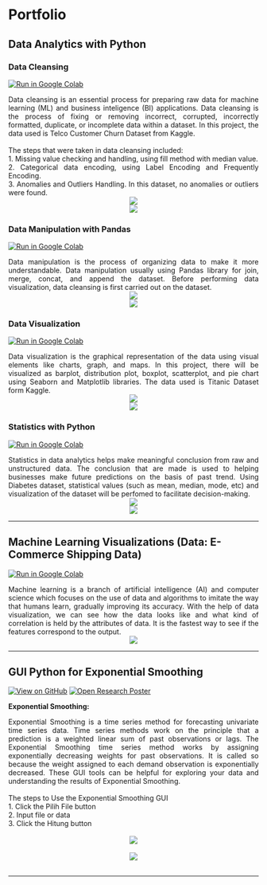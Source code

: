 # Portfolio

## Data Analytics with Python 
### Data Cleansing
[![Run in Google Colab](https://img.shields.io/badge/Colab-Run_in_Google_Colab-blue?logo=Google&logoColor=FDBA18)](https://colab.research.google.com/drive/1BQXcy_-jjRSzq3VP0VrukQBfotieCet0?usp=sharing)

<div style="text-align: justify">Data cleansing is an essential process for preparing raw data for machine learning (ML) and business inteligence (BI) applications. Data cleansing is the process of fixing or removing incorrect, corrupted, incorrectly formatted, duplicate, or incomplete data within a dataset. In this project, the data used is Telco Customer Churn Dataset from Kaggle.</div>

<div style="text-align: justify"><br>
The steps that were taken in data cleansing included: <br>
1. Missing value checking and handling, using fill method with median value.<br>
2. Categorical data encoding, using Label Encoding and Frequently Encoding.<br>
3. Anomalies and Outliers Handling. In this dataset, no anomalies or outliers were found.</div>

<center><img src="images/cleansing.png"/></center>
<center><img src="images/cleansing2.png"/></center>

### Data Manipulation with Pandas 
[![Run in Google Colab](https://img.shields.io/badge/Colab-Run_in_Google_Colab-blue?logo=Google&logoColor=FDBA18)](https://colab.research.google.com/drive/1T-sRt7aKbsoKKIsJwLYKDup4Fo8Uf0Zy?usp=sharing)

<div style="text-align: justify">Data manipulation is the process of organizing data to make it more understandable. Data manipulation usually using Pandas library for join, merge, concat, and append the dataset. Before performing data visualization, data cleansing is first carried out on the dataset.</div>

<center><img src="images/manipulation.png"/></center>
<center><img src="images/manipulation1.png"/></center>

### Data Visualization
[![Run in Google Colab](https://img.shields.io/badge/Colab-Run_in_Google_Colab-blue?logo=Google&logoColor=FDBA18)](https://colab.research.google.com/drive/1hFqKijt_imhRAlv6wBZwSQ6unE5S93jh?usp=sharing)

<div style="text-align: justify">Data visualization is the graphical representation of the data using visual elements like charts, graph, and maps. In this project, there will be visualized as barplot, distribution plot, boxplot, scatterplot, and pie chart using Seaborn and Matplotlib libraries. The data used is Titanic Dataset form Kaggle.</div>

<center><img src="images/vis.png"/></center>
<center><img src="images/vis1.png"/></center>

### Statistics with Python
[![Run in Google Colab](https://img.shields.io/badge/Colab-Run_in_Google_Colab-blue?logo=Google&logoColor=FDBA18)](https://colab.research.google.com/drive/1jGvL9wOyajXZxuPYNbz0veeWjqxocdSA?usp=sharing)

<div style="text-align: justify">Statistics in data analytics helps make meaningful conclusion from raw and unstructured data. The conclusion that are made is used to helping businesses make future predictions on the basis of past trend. Using Diabetes dataset, statistical values (such as mean, median, mode, etc) and visualization of the dataset will be perfomed to facilitate decision-making.</div>

<center><img src="images/stat.png"/></center>
<center><img src="images/stat1.png"/></center>

---
## Machine Learning Visualizations (Data: E-Commerce Shipping Data)
[![Run in Google Colab](https://img.shields.io/badge/Colab-Run_in_Google_Colab-blue?logo=Google&logoColor=FDBA18)](https://colab.research.google.com/drive/1jvbQlc_fhx_EOKYg9fNLOCRR7C8u1k64)

<div style="text-align: justify">Machine learning is a branch of artificial intelligence (AI) and computer science which focuses on the use of data and algorithms to imitate the way that humans learn, gradually improving its accuracy. With the help of data visualization, we can see how the data looks like and what kind of correlation is held by the attributes of data. It is the fastest way to see if the features correspond to the output. </div>

<center><img src="images/machinelearning0.png"/></center>

---
## GUI Python for Exponential Smoothing

[![View on GitHub](https://img.shields.io/badge/GitHub-View_on_GitHub-blue?logo=GitHub)](https://github.com/putririhanaa/portfolio/blob/master/projects/exponential%20smoothing.py)
[![Open Research Poster](https://img.shields.io/badge/XLSX-Download%20Data-brightgreen)](https://github.com/putririhanaa/portfolio/blob/master/projects/runfile.xlsx)

**Exponential Smoothing:** 
<div style="text-align: justify"> Exponential Smoothing is a time series method for forecasting univariate time series data. Time series methods work on the principle that a prediction is a weighted linear sum of past observations or lags. The Exponential Smoothing time series method works by assigning exponentially decreasing weights for past observations. It is called so because the weight assigned to each demand observation is exponentially decreased. These GUI tools can be helpful for exploring your data and understanding the results of Exponential Smoothing.</div>

<div style="text-align: justify"><br>
The steps to Use the Exponential Smoothing GUI<br>
1. Click the Pilih File button<br>
2. Input file or data<br>
3. Click the Hitung button</div>

<br>
<center><img src="images/exponentialsmoothing1.png"/></center>
<br>
<center><img src="images/exponentialsmoothing.png"/></center>
<br>

---
